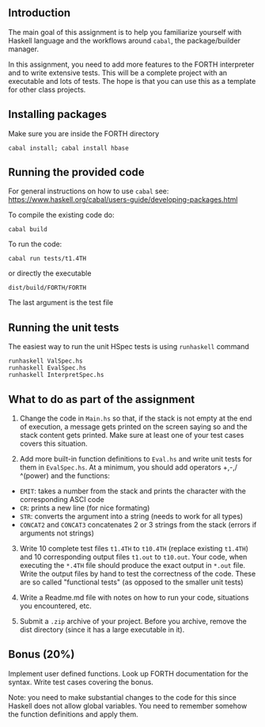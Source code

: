 ## Introduction

The main goal of this assignment is to help you familiarize yourself with Haskell language and the workflows around `cabal`, the package/builder manager.

In this assignment, you need to add more features to the FORTH interpreter and to write extensive tests. This will be a complete project with an executable and lots of tests. The hope is that you can use this as a template for other class projects.

## Installing packages

Make sure you are inside the FORTH directory
```
cabal install; cabal install hbase
```

## Running the provided code

For general instructions on how to use `cabal` see: https://www.haskell.org/cabal/users-guide/developing-packages.html

To compile the existing code do:
```
cabal build
```

To run the code:
```
cabal run tests/t1.4TH
```
or directly the executable
```
dist/build/FORTH/FORTH
```

The last argument is the test file

## Running the unit tests

The easiest way to run the unit HSpec tests is using `runhaskell` command
```
runhaskell ValSpec.hs
runhaskell EvalSpec.hs
runhaskell InterpretSpec.hs
```

## What to do as part of the assignment

1. Change the code in `Main.hs` so that, if the stack is not empty at the end of execution,  a message gets printed on the screen saying so and the stack content gets printed. Make sure at least one of your test cases covers this situation.

2. Add more built-in function definitions to `Eval.hs` and write unit tests for them in `EvalSpec.hs`. At a minimum, you should add operators +,-,/ ^(power) and the functions:
  * `EMIT`: takes a number from the stack and prints the character with the corresponding ASCI code
  * `CR`: prints a new line (for nice formating)
  * `STR`: converts the argument into a string (needs to work for all types)
  * `CONCAT2` and `CONCAT3` concatenates 2 or 3 strings from the stack (errors if arguments not strings)

3. Write 10 complete test files `t1.4TH` to `t10.4TH` (replace existing `t1.4TH`) and 10 corresponding output files `t1.out` to `t10.out`. Your code, when executing the `*.4TH` file should produce the exact output in `*.out` file. Write the output files by hand to test the correctness of the code. These are so called "functional tests" (as opposed to the smaller unit tests)

4. Write a Readme.md file with notes on how to run your code, situations you encountered, etc.

5. Submit a `.zip` archive of your project. Before you archive, remove the dist directory (since it has a large executable in it).

## Bonus (20%)

Implement user defined functions. Look up FORTH documentation for the syntax. Write test cases covering the bonus.

Note: you need to make substantial changes to the code for this since Haskell does not allow global variables. You need to remember somehow the function definitions and apply them.





